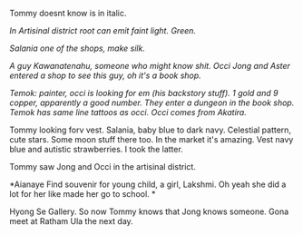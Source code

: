 Tommy doesnt know is in italic.

*In Artisinal district root can emit faint light. Green.*

*Salania one of the shops, make silk.*

*A guy Kawanatenahu, someone who might know shit. Occi Jong and Aster entered a shop to see this guy, oh it's a book shop.* 

*Temok: painter, occi is looking for em (his backstory stuff). 1 gold and 9 copper, apparently a good number. They enter a dungeon in the book shop. Temok has same line tattoos as occi. Occi comes from Akatira.*

Tommy looking forv vest. Salania, baby blue to dark navy. Celestial pattern, cute stars. Some moon stuff there too. In the market it's amazing. Vest navy blue and autistic strawberries. I took the latter.

Tommy saw Jong and Occi in the artisinal district.

*Aianaye Find souvenir for young child, a girl, Lakshmi. Oh yeah she did a lot for her like made her go to school. *

Hyong Se Gallery. So now Tommy knows that Jong knows someone. Gona meet at Ratham Ula the next day.